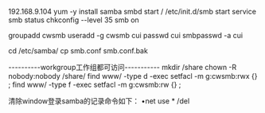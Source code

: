 192.168.9.104
yum -y install samba
smbd start / /etc/init.d/smb start
service smb status
chkconfig --level 35 smb on

groupadd cwsmb
useradd -g cwsmb cui
passwd cui
smbpasswd -a cui

cd /etc/samba/
cp smb.conf smb.conf.bak

----------workgroup工作组都可访问-----------
mkdir /share
chown -R nobody:nobody /share/
find www/ -type d -exec setfacl -m g:cwsmb:rwx {} \;
find www/ -type f -exec setfacl -m g:cwsmb:rw {} \;

清除window登录samba的记录命令如下：
•net use  * /del
